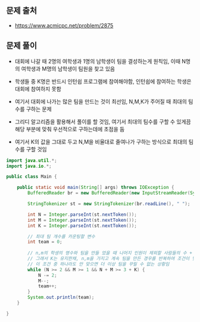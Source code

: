 ## 문제 출처
- https://www.acmicpc.net/problem/2875

## 문제 풀이
- 대회에 나갈 때 2명의 여학생과 1명의 남학생이 팀을 결성하는게 원칙임, 이때 N명의 여학생과 M명의 남학생이 팀원을 찾고 있음

- 학생들 중 K명은 반드시 인턴쉽 프로그램에 참여해야함, 인턴쉽에 참여하는 학생은 대회에 참여하지 못함

- 여기서 대회에 나가는 많은 팀을 만드는 것이 최선임, N,M,K가 주어질 때 최대의 팀수를 구하는 문제

- 그리디 알고리즘을 활용해서 풀이를 할 것임, 여기서 최대의 팀수를 구할 수 있게끔 해당 부분에 맞춰 우선적으로 구하는데에 초점을 둠

- 여기서 K의 값을 그대로 두고 N,M을 비율대로 줄여나가 구하는 방식으로 최대의 팀수를 구할 것임

```java
import java.util.*;
import java.io.*;

public class Main {

    public static void main(String[] args) throws IOException {
        BufferedReader br = new BufferedReader(new InputStreamReader(System.in));

        StringTokenizer st = new StringTokenizer(br.readLine(), " ");

        int N = Integer.parseInt(st.nextToken());
        int M = Integer.parseInt(st.nextToken());
        int K = Integer.parseInt(st.nextToken());

        // 최대 팀 개수를 카운팅할 변수
        int team = 0;
        
        // n,m의 학생의 명수와 팀을 만들 었을 때 나머지 인원이 제외할 사람들의 수 + 한팀 이상이여야 함
        // 그래서 K는 유지한채, n,m을 가지고 계속 팀을 만든 경우를 반복하여 조건이 맞지 않을 때까지 팀을 구함
        // 이 조건 중 하나라도 안 맞으면 더 이상 팀을 꾸릴 수 없는 상황임
        while (N >= 2 && M >= 1 && N + M >= 3 + K) {
            N -= 2;
            M--;
            team++;
        }
        System.out.println(team);
    }

}
```
